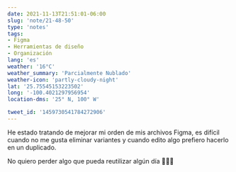 ```yaml
---
date: 2021-11-13T21:51:01-06:00
slug: 'note/21-48-50'
type: 'notes'
tags:
- Figma
- Herramientas de diseño
- Organización
lang: 'es'
weather: '16°C'
weather_summary: 'Parcialmente Nublado'
weather-icon: 'partly-cloudy-night'
lat: '25.75545153223502'
long: '-100.4021297956954'
location-dms: '25° N, 100° W'

tweet_id: '1459730541784272906'
---
```

He estado tratando de mejorar mi orden de mis archivos Figma, es difícil cuando no me gusta eliminar variantes y cuando edito algo prefiero hacerlo en un duplicado.

No quiero perder algo que pueda reutilizar algún día 🤷🏻‍♂️